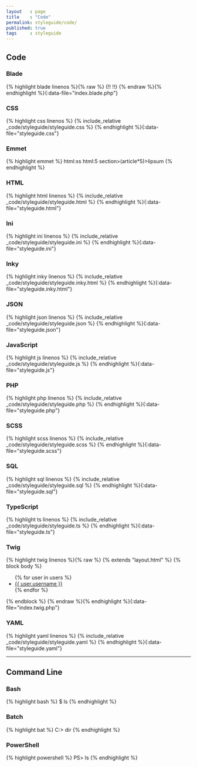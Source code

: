 ```yaml
---
layout   : page
title    : "Code"
permalink: styleguide/code/
published: true
tags     : styleguide
---
```


Code
----

### Blade

{% highlight blade linenos %}{% raw %}
{!! !!}
{% endraw %}{% endhighlight %}{:data-file="index.blade.php"}

### CSS

{% highlight css linenos %}
{% include_relative _code/styleguide/styleguide.css %}
{% endhighlight %}{:data-file="styleguide.css"}

### Emmet

{% highlight emmet %}
html:xs
html:5
section>(article*5)>lipsum
{% endhighlight %}

### HTML

{% highlight html linenos %}
{% include_relative _code/styleguide/styleguide.html %}
{% endhighlight %}{:data-file="styleguide.html"}

### Ini

{% highlight ini linenos %}
{% include_relative _code/styleguide/styleguide.ini %}
{% endhighlight %}{:data-file="styleguide.ini"}

### Inky

{% highlight inky linenos %}
{% include_relative _code/styleguide/styleguide.inky.html %}
{% endhighlight %}{:data-file="styleguide.inky.html"}


### JSON

{% highlight json linenos %}
{% include_relative _code/styleguide/styleguide.json %}
{% endhighlight %}{:data-file="styleguide.json"}

### JavaScript

{% highlight js linenos %}
{% include_relative _code/styleguide/styleguide.js %}
{% endhighlight %}{:data-file="styleguide.js"}

### PHP

{% highlight php linenos %}
{% include_relative _code/styleguide/styleguide.php %}
{% endhighlight %}{:data-file="styleguide.php"}

### SCSS

{% highlight scss linenos %}
{% include_relative _code/styleguide/styleguide.scss %}
{% endhighlight %}{:data-file="styleguide.scss"}

### SQL

{% highlight sql linenos %}
{% include_relative _code/styleguide/styleguide.sql %}
{% endhighlight %}{:data-file="styleguide.sql"}

### TypeScript

{% highlight ts linenos %}
{% include_relative _code/styleguide/styleguide.ts %}
{% endhighlight %}{:data-file="styleguide.ts"}

### Twig

{% highlight twig linenos %}{% raw %}
{% extends "layout.html" %}
{% block body %}
  <ul>
  {% for user in users %}
    <li><a href="{{ user.url }}">{{ user.username }}</a></li>
  {% endfor %}
  </ul>
{% endblock %}
{% endraw %}{% endhighlight %}{:data-file="index.twig.php"}

### YAML

{% highlight yaml linenos %}
{% include_relative _code/styleguide/styleguide.yaml %}
{% endhighlight %}{:data-file="styleguide.yaml"}

---

Command Line
------------

### Bash

{% highlight bash %}
$ ls
{% endhighlight %}

### Batch

{% highlight bat %}
C:\> dir
{% endhighlight %}

### PowerShell

{% highlight powershell %}
PS> ls
{% endhighlight %}
